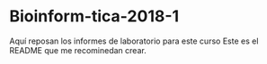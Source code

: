 # Bioinform-tica-2018-1
Aquí reposan los informes de laboratorio para este curso
Este es el README que me recominedan crear.
